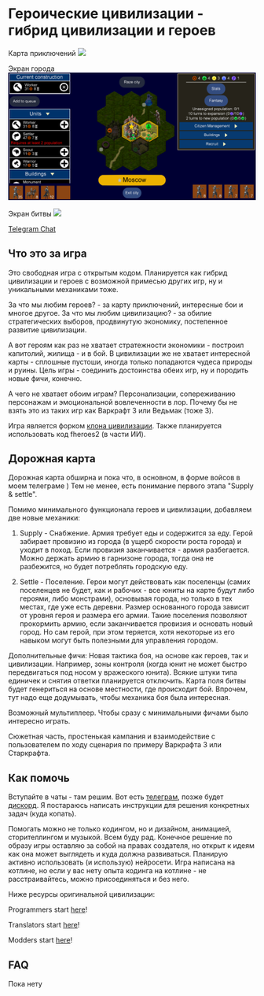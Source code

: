 # Героические цивилизации - гибрид цивилизации и героев

Карта приключений
![](/extraImages/ScreenshotMapView.png)

Экран города
![](/extraImages/ScreenshotCityView.png)

Экран битвы
![](/extraImages/ScreenshotBattleView.png)

[Telegram Chat](https://t.me/+NWXt8maGBMowZGU6)


## Что это за игра

Это свободная игра с открытым кодом. Планируется как гибрид цивилизации и героев с возможной примесью других игр, ну и уникальными механиками тоже.

За что мы любим героев? - за карту приключений, интересные бои и многое другое.
За что мы любим цивилизацию? - за обилие стратегических выборов, продвинутую экономику, постепенное развитие цивилизации.

А вот героям как раз не хватает стратежности экономики - построил капитолий, жилища - и в бой.
В цивилизации же не хватает интересной карты - сплошные пустоши, иногда только попадаются чудеса природы и руины.
Цель игры - соединить достоинства обеих игр, ну и породить новые фичи, конечно.

А чего не хватает обоим играм? Персонализации, сопереживанию персонажам и эмоциональной вовлеченности в лор. 
Почему бы не взять это из таких игр как Варкрафт 3 или Ведьмак (тоже 3).

Игра является форком [клона цивилизации](https://github.com/yairm210/Unciv).
Также планируется использовать код fheroes2 (в части ИИ).

## Дорожная карта

Дорожная карта обширна и пока что, в основном, в форме войсов в моем телеграме )
Тем не менее, есть понимание первого этапа "Supply & settle".

Помимо минимального функционала героев и цивилизации, добавляем две новые механики:
1. Supply - Снабжение.
Армия требует еды и содержится за еду. Герой забирает провизию из города (в ущерб скорости роста города) и уходит в поход. Если провизия заканчивается - армия разбегается.
Можно держать армию в гарнизоне города, тогда она не разбежится, но будет потреблять городскую еду.

2. Settle - Поселение.
Герои могут действовать как поселенцы (самих поселенцев не будет, как и рабочих - все юниты на карте будут либо героями, либо монстрами), основывая города, но только в тех местах, где уже есть деревни.
Размер основанного города зависит от уровня героя и размера его армии. Такие поселения позволяют прокормить армию, если заканчивается провизия и основать новый город. Но сам герой, при этом теряется, хотя некоторые из его навыком могут быть полезными для управления городом.

 Дополнительные фичи:
 Новая тактика боя, на основе как героев, так и цивилизации. Например, зоны контроля (когда юнит не может быстро передвигаться под носом у вражеского юнита). Всякие штуки типа единичек и снятия ответки планируется отключить. Карта поля битвы будет генериться на основе местности, где происходит бой. Впрочем, тут надо еще додумывать, чтобы механика боя была интересная.

 Возможный мультиплеер. Чтобы сразу с минимальными фичами было интересно играть.

 Сюжетная часть, простенькая кампания и взаимодействие с пользователем по ходу сценария по примеру Варкрафта 3 или Старкрафта.





## Как помочь

Вступайте в чаты - там решим. Вот есть [телеграм](https://t.me/+NWXt8maGBMowZGU6), позже будет [дискорд](). Я постараюсь написать инструкции для решения конкретных задач (куда копать).

Помогать можно не только кодингом, но и дизайном, анимацией, сторителлингом и музыкой. Всем буду рад. Конечное решение по образу игры оставляю за собой на правах создателя, но открыт к идеям как она может выглядеть и куда должна развиваться. Планирую активно использовать (и использую) нейросети. Игра написана на котлине, но если у вас нету опыта кодинга на котлине - не расстраивайтесь, можно присоединяться и без него.

Ниже ресурсы оригинальной цивилизации:

Programmers start [here](https://yairm210.github.io/Unciv/Developers/Building-Locally/)!

Translators start [here](https://yairm210.github.io/Unciv/Other/Translating/)!

Modders start [here](https://yairm210.github.io/Unciv/Modders/Mods/)!



## FAQ

Пока нету


